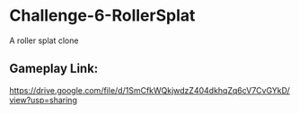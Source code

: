 # Challenge-6-RollerSplat
 A roller splat clone
 
## Gameplay Link:
https://drive.google.com/file/d/1SmCfkWQkjwdzZ404dkhqZq6cV7CvGYkD/view?usp=sharing
